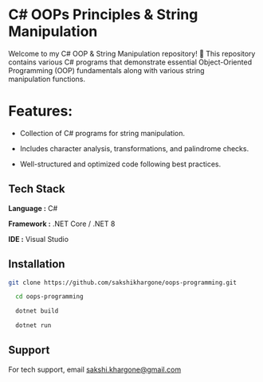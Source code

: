 # C# OOPs Principles & String Manipulation

Welcome to my C# OOP & String Manipulation repository! 🚀 This repository contains various C# programs that demonstrate essential Object-Oriented Programming (OOP) fundamentals along with various string manipulation functions.


# Features:

- Collection of C# programs for string manipulation.

- Includes character analysis, transformations, and palindrome checks.

- Well-structured and optimized code following best practices.



## Tech Stack
**Language :** C# 

**Framework :** .NET Core / .NET 8

**IDE :** Visual Studio




## Installation

```bash
git clone https://github.com/sakshikhargone/oops-programming.git
```


```bash
  cd oops-programming
```

```bash
  dotnet build
```

```bash
  dotnet run
```



## Support

For tech support, email sakshi.khargone@gmail.com

